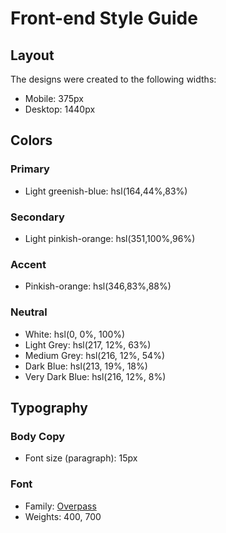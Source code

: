 # Front-end Style Guide

## Layout
The designs were created to the following widths:

- Mobile: 375px
- Desktop: 1440px

## Colors

### Primary
- Light greenish-blue: hsl(164,44%,83%)

### Secondary
- Light pinkish-orange: hsl(351,100%,96%)

### Accent
- Pinkish-orange: hsl(346,83%,88%)

### Neutral
- White: hsl(0, 0%, 100%)
- Light Grey: hsl(217, 12%, 63%)
- Medium Grey: hsl(216, 12%, 54%)
- Dark Blue: hsl(213, 19%, 18%)
- Very Dark Blue: hsl(216, 12%, 8%)

## Typography

### Body Copy
- Font size (paragraph): 15px

### Font
- Family: [Overpass](https://fonts.google.com/specimen/Overpass)
- Weights: 400, 700
